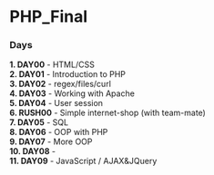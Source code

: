 # PHP_Final

### Days

**1. DAY00** - HTML/CSS <br />
**2. DAY01** - Introduction to PHP <br />
**3. DAY02** - regex/files/curl <br />
**4. DAY03** - Working with Apache <br />
**5. DAY04** - User session <br />
**6. RUSH00** - Simple internet-shop (with team-mate) <br />
**7. DAY05** - SQL <br />
**8. DAY06** - OOP with PHP <br />
**9. DAY07** - More OOP <br />
**10. DAY08** - <br />
**11. DAY09** - JavaScript / AJAX&JQuery <br />

